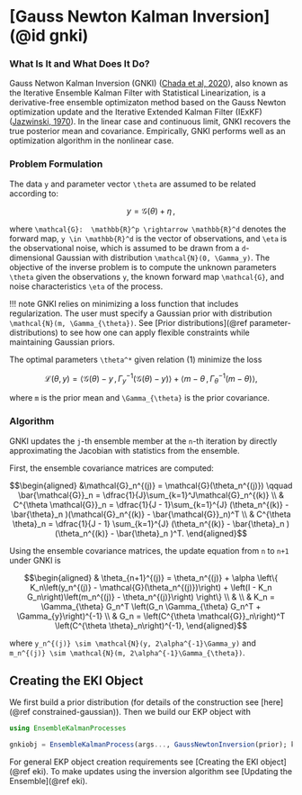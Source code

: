 # [Gauss Newton Kalman Inversion](@id gnki)

### What Is It and What Does It Do?
Gauss Netwon Kalman Inversion (GNKI) ([Chada et al, 2020](https://doi.org/10.48550/arXiv.2010.13299)), also known as the Iterative Ensemble Kalman Filter with Statistical Linearization, is a derivative-free ensemble optimizaton method based on the Gauss Newton optimization update and the Iterative Extended Kalman Filter (IExKF) ([Jazwinski, 1970](https://books.google.com/books?hl=en&lr=&id=4AqL3vE2J-sC&oi=fnd&pg=PP1&ots=434RD37EaN&sig=MhbgcFsSpqf3UsgqWybtnhBkVDU#v=onepage&q&f=false)).  In the linear case and continuous limit, GNKI recovers the true posterior mean and covariance.  Empirically, GNKI performs well as an optimization algorithm in the nonlinear case.  

### Problem Formulation

The data ``y`` and parameter vector ``\theta`` are assumed to be related according to:
```math
\tag{1} y = \mathcal{G}(\theta) + \eta \,,
```
where ``\mathcal{G}:  \mathbb{R}^p \rightarrow \mathbb{R}^d`` denotes the forward map, ``y \in \mathbb{R}^d`` is the vector of observations, and ``\eta`` is the observational noise, which is assumed to be drawn from a ``d``-dimensional Gaussian with distribution ``\mathcal{N}(0, \Gamma_y)``. The objective of the inverse problem is to compute the unknown parameters ``\theta`` given the observations ``y``, the known forward map ``\mathcal{G}``, and noise characteristics ``\eta`` of the process.

!!! note
    GNKI relies on minimizing a loss function that includes regularization.  The user must specify a Gaussian prior with distribution ``\mathcal{N}(m, \Gamma_{\theta})``. See [Prior distributions](@ref parameter-distributions) to see how one can apply flexible constraints while maintaining Gaussian priors. 

The optimal parameters ``\theta^*`` given relation (1) minimize the loss 

 ```math
\mathcal{L}(\theta, y) = \langle \mathcal{G}(\theta) - y \, , \, \Gamma_y^{-1} \left ( \mathcal{G}(\theta) - y \right ) \rangle + \langle m - \theta \, , \, \Gamma_{\theta}^{-1} \left ( m - \theta  \right ) \rangle,
```

where ``m`` is the prior mean and ``\Gamma_{\theta}`` is the prior covariance. 

### Algorithm

GNKI updates the ``j``-th ensemble member at the ``n``-th iteration by directly approximating the Jacobian with statistics from the ensemble.

First, the ensemble covariance matrices are computed: 
```math
\begin{aligned}
        &\mathcal{G}_n^{(j)}  = \mathcal{G}(\theta_n^{(j)}) \qquad 
        \bar{\mathcal{G}}_n = \dfrac{1}{J}\sum_{k=1}^J\mathcal{G}_n^{(k)} \\
        & C^{\theta \mathcal{G}}_n = \dfrac{1}{J - 1}\sum_{k=1}^{J}
        (\theta_n^{(k)} - \bar{\theta}_n )(\mathcal{G}_n^{(k)} - \bar{\mathcal{G}}_n)^T \\
        & C^{\theta \theta}_n = \dfrac{1}{J - 1} \sum_{k=1}^{J} 
        (\theta_n^{(k)} - \bar{\theta}_n )(\theta_n^{(k)} - \bar{\theta}_n )^T.

\end{aligned}
```

Using the ensemble covariance matrices, the update equation from ``n`` to ``n+1`` under GNKI is
```math
\begin{aligned}
        & \theta_{n+1}^{(j)} = \theta_n^{(j)} + \alpha \left\{ K_n\left(y_n^{(j)} - \mathcal{G}(\theta_n^{(j)})\right) + \left(I - K_n G_n\right)\left(m_n^{(j)} - \theta_n^{(j)}\right) \right\} \\
        
        & \\

        & K_n = \Gamma_{\theta} G_n^T \left(G_n \Gamma_{\theta} G_n^T + \Gamma_{y}\right)^{-1} \\
        
        & G_n = \left(C^{\theta \mathcal{G}}_n\right)^T \left(C^{\theta \theta}_n\right)^{-1}, 


\end{aligned}
```

where ``y_n^{(j)} \sim \mathcal{N}(y, 2\alpha^{-1}\Gamma_y)`` and ``m_n^{(j)} \sim \mathcal{N}(m, 2\alpha^{-1}\Gamma_{\theta})``.

## Creating the EKI Object

We first build a prior distribution (for details of the construction see [here](@ref constrained-gaussian)). 
Then we build our EKP object with 
```julia
using EnsembleKalmanProcesses

gnkiobj = EnsembleKalmanProcess(args..., GaussNewtonInversion(prior); kwargs...)
```
For general EKP object creation requirements see [Creating the EKI object](@ref eki).  To make updates using the inversion algorithm see [Updating the Ensemble](@ref eki).  



